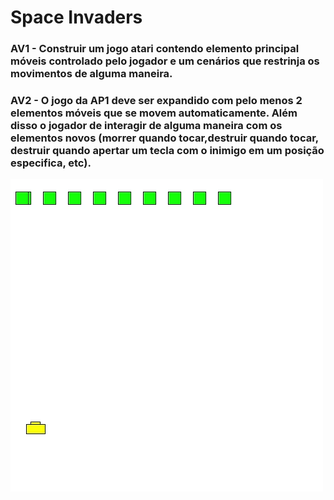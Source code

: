 # Space Invaders
### AV1 - Construir um jogo atari contendo elemento principal móveis controlado pelo jogador e um cenários que restrinja os movimentos de alguma maneira.
### AV2 - O jogo da AP1 deve ser expandido com pelo menos 2 elementos móveis que se movem automaticamente. Além disso o jogador de interagir de alguma maneira com os elementos novos (morrer quando tocar,destruir quando tocar, destruir quando apertar um tecla com o inimigo em um posição especifica, etc).

<img src="Space_Invaders/Space-Invaders.gif">